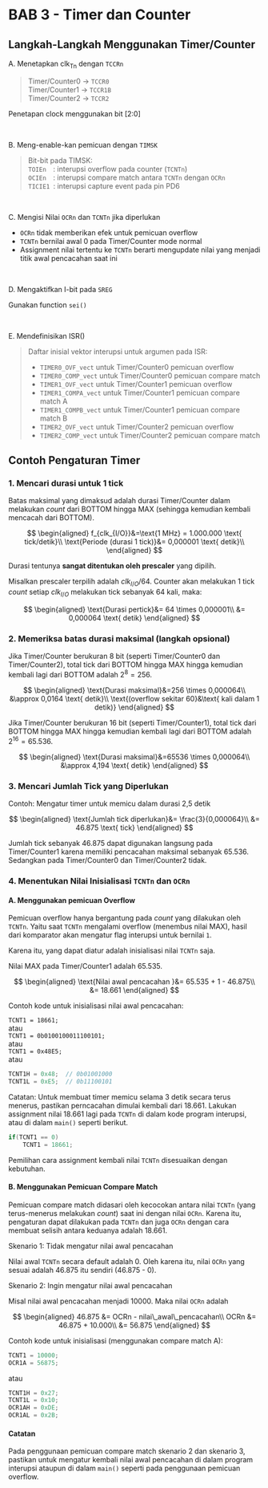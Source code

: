 # BAB 3 - Timer dan Counter

## Langkah-Langkah Menggunakan Timer/Counter

A. Menetapkan clk<sub>Tn</sub> dengan `TCCRn`
> Timer/Counter0 &rarr; `TCCR0`<br>
> Timer/Counter1 &rarr; `TCCR1B`<br>
> Timer/Counter2 &rarr; `TCCR2`<br>

Penetapan clock menggunakan bit [2:0]

<br>

B. Meng-enable-kan pemicuan dengan `TIMSK`
> Bit-bit pada TIMSK:<br>
> `TOIEn`&emsp;: interupsi overflow pada counter (`TCNTn`)<br>
> `OCIEn`&emsp;: interupsi compare match antara `TCNTn` dengan `OCRn`<br>
> `TICIE1`&ensp;: interupsi capture event pada pin PD6

<br>

C. Mengisi Nilai `OCRn` dan `TCNTn` jika diperlukan
* `OCRn` tidak memberikan efek untuk pemicuan overflow
* `TCNTn` bernilai awal 0 pada Timer/Counter mode normal
* Assignment nilai tertentu ke `TCNTn` berarti mengupdate nilai yang menjadi titik awal pencacahan saat ini

<br>

D. Mengaktifkan I-bit pada `SREG`

Gunakan function `sei()`

<br>

E. Mendefinisikan ISR()
> Daftar inisial vektor interupsi untuk argumen pada ISR:
> * `TIMER0_OVF_vect` untuk Timer/Counter0 pemicuan overflow
> * `TIMER0_COMP_vect` untuk Timer/Counter0 pemicuan compare match
> * `TIMER1_OVF_vect` untuk Timer/Counter1 pemicuan overflow
> * `TIMER1_COMPA_vect` untuk Timer/Counter1 pemicuan compare match A
> * `TIMER1_COMPB_vect` untuk Timer/Counter1 pemicuan compare match B
> * `TIMER2_OVF_vect` untuk Timer/Counter2 pemicuan overflow
> * `TIMER2_COMP_vect` untuk Timer/Counter2 pemicuan compare match

## Contoh Pengaturan Timer

### 1. Mencari durasi untuk 1 tick
Batas maksimal yang dimaksud adalah durasi Timer/Counter dalam melakukan *count* dari BOTTOM hingga MAX (sehingga kemudian kembali mencacah dari BOTTOM).

$$
\begin{aligned}
f_{clk_{I/O}}&=\text{1 MHz} = 1.000.000 \text{ tick/detik}\\
\text{Periode (durasi 1 tick)}&= 0,000001 \text{ detik}\\
\end{aligned}
$$

Durasi tentunya **sangat ditentukan oleh prescaler** yang dipilih.

Misalkan prescaler terpilih adalah $clk_{I/O}/64$. Counter akan melakukan 1 tick *count* setiap $clk_{I/O}$ melakukan tick sebanyak 64 kali, maka:

$$
\begin{aligned}
\text{Durasi pertick}&= 64 \times 0,000001\\
&= 0,000064 \text{ detik}
\end{aligned}
$$

### 2. Memeriksa batas durasi maksimal (langkah opsional)
Jika Timer/Counter berukuran 8 bit (seperti Timer/Counter0 dan Timer/Counter2), total tick dari BOTTOM hingga MAX hingga kemudian kembali lagi dari BOTTOM adalah $2^8=256$.

$$
\begin{aligned}
\text{Durasi maksimal}&=256 \times 0,000064\\
&\approx 0,0164 \text{ detik}\\
\text{(overflow sekitar 60}&\text{ kali dalam 1 detik)}
\end{aligned}
$$

Jika Timer/Counter berukuran 16 bit (seperti Timer/Counter1), total tick dari BOTTOM hingga MAX hingga kemudian kembali lagi dari BOTTOM adalah $2^{16}=65.536$.

$$
\begin{aligned}
\text{Durasi maksimal}&=65536 \times 0,000064\\
&\approx 4,194 \text{ detik}
\end{aligned}
$$

### 3. Mencari Jumlah Tick yang Diperlukan
Contoh: Mengatur timer untuk memicu dalam durasi 2,5 detik

$$
\begin{aligned}
\text{Jumlah tick diperlukan}&= \frac{3}{0,000064}\\
&= 46.875 \text{ tick}
\end{aligned}
$$

Jumlah tick sebanyak 46.875 dapat digunakan langsung pada Timer/Counter1 karena memiliki pencacahan maksimal sebanyak 65.536. Sedangkan pada Timer/Counter0 dan Timer/Counter2 tidak.

### 4. Menentukan Nilai Inisialisasi `TCNTn` dan `OCRn`
#### A. Menggunakan pemicuan Overflow
Pemicuan overflow hanya bergantung pada *count* yang dilakukan oleh `TCNTn`. Yaitu saat `TCNTn` mengalami overflow (menembus nilai MAX), hasil dari komparator akan mengatur flag interupsi untuk bernilai `1`.

Karena itu, yang dapat diatur adalah inisialisasi nilai `TCNTn` saja.

Nilai MAX pada Timer/Counter1 adalah 65.535.

$$
\begin{aligned}
\text{Nilai awal pencacahan }&= 65.535 + 1 - 46.875\\
&= 18.661
\end{aligned}
$$

Contoh kode untuk inisialisasi nilai awal pencacahan:

`TCNT1 = 18661;`<br>atau<br>
`TCNT1 = 0b0100100011100101;`<br>atau<br>
`TCNT1 = 0x48E5;`
<br>atau
```cpp
TCNT1H = 0x48;  // 0b01001000
TCNT1L = 0xE5;  // 0b11100101
```
Catatan: Untuk membuat timer memicu selama 3 detik secara terus menerus, pastikan perncacahan dimulai kembali dari 18.661. Lakukan assignment nilai 18.661 lagi pada `TCNTn` di dalam kode program interupsi, atau di dalam `main()` seperti berikut.
```cpp
if(TCNT1 == 0)
    TCNT1 = 18661;
```
Pemilihan cara assignment kembali nilai `TCNTn` disesuaikan dengan kebutuhan.

#### B. Menggunakan Pemicuan Compare Match

Pemicuan compare match didasari oleh kecocokan antara nilai `TCNTn` (yang terus-menerus melakukan *count*) saat ini dengan nilai `OCRn`. Karena itu, pengaturan dapat dilakukan pada `TCNTn` dan juga `OCRn` dengan cara membuat selisih antara keduanya adalah 18.661.

Skenario 1: Tidak mengatur nilai awal pencacahan

Nilai awal `TCNTn` secara default adalah 0. Oleh karena itu, nilai `OCRn` yang sesuai adalah 46.875 itu sendiri (46.875 - 0).

Skenario 2: Ingin mengatur nilai awal pencacahan

Misal nilai awal pencacahan menjadi 10000. Maka nilai `OCRn` adalah

$$
\begin{aligned}
46.875 &= OCRn - nilai\_awal\_pencacahan\\
OCRn &= 46.875 + 10.000\\
&= 56.875
\end{aligned}
$$

Contoh kode untuk inisialisasi (menggunakan compare match A):
```cpp
TCNT1 = 10000;
OCR1A = 56875;
```
atau
```cpp
TCNT1H = 0x27;
TCNT1L = 0x10;
OCR1AH = 0xDE;
OCR1AL = 0x2B;
```


#### **Catatan**
Pada penggunaan pemicuan compare match skenario 2 dan skenario 3, pastikan untuk mengatur kembali nilai awal pencacahan di dalam program interupsi ataupun di dalam `main()` seperti pada penggunaan pemicuan overflow.
